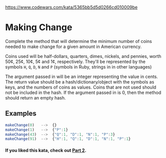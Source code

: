 https://www.codewars.com/kata/5365bb5d5d0266cd010009be

# Making Change

Complete the method that will determine the minimum number of coins needed to make change for a given amount in American currency.

Coins used will be half-dollars, quarters, dimes, nickels, and pennies, worth 50¢, 25¢, 10¢, 5¢ and 1¢, respectively. They'll be represented by the symbols `H`, `Q`, `D`, `N` and `P` (symbols in Ruby, strings in in other languages)

The argument passed in will be an integer representing the value in cents. The return value should be a hash/dictionary/object with the symbols as keys, and the numbers of coins as values. Coins that are not used should not be included in the hash. If the argument passed in is 0, then the method should return an empty hash.


## Examples

```js
makeChange(0)   -->  {}
makeChange(1)   -->  {"P":1}
makeChange(43)  -->  {"Q":1, "D":1, "N":1, "P":3}
makeChange(91)  -->  {"H":1, "Q":1, "D":1, "N":1, "P":1}
```

#### **If you liked this kata, check out [Part 2](https://www.codewars.com/kata/making-change-part-2/ruby).**